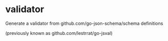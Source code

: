 # validator

Generate a validator from github.com/go-json-schema/schema definitions

(previously known as github.com/lestrrat/go-jsval)
